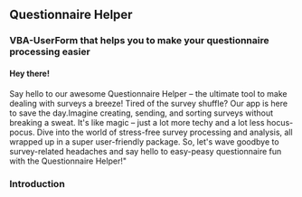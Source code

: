 ## Questionnaire Helper
### VBA-UserForm that helps you to make your questionnaire processing easier 

#### Hey there! 

Say hello to our awesome Questionnaire Helper – the ultimate tool to make dealing with surveys a breeze! Tired of the survey shuffle? Our app is here to save the day.Imagine creating, sending, and sorting surveys without breaking a sweat. It's like magic – just a lot more techy and a lot less hocus-pocus. Dive into the world of stress-free survey processing and analysis, all wrapped up in a super user-friendly package. So, let's wave goodbye to survey-related headaches and say hello to easy-peasy questionnaire fun with the Questionnaire Helper!"

### Introduction

